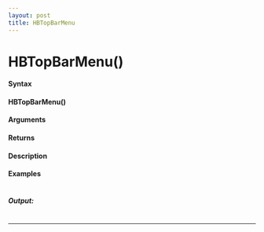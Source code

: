 ```yaml
---
layout: post
title: HBTopBarMenu
---
```


# HBTopBarMenu()


#### Syntax

#### HBTopBarMenu()

#### Arguments

#### Returns

#### Description

#### Examples

```

```

##### Output:

```

```

---